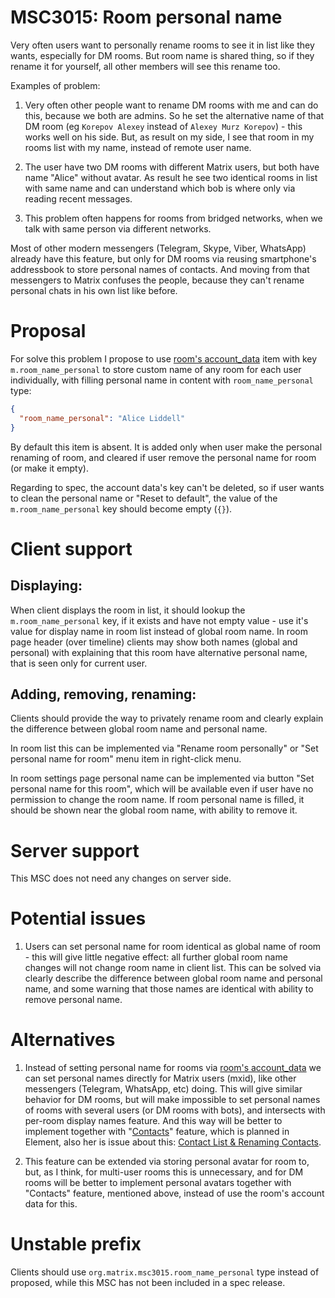 # MSC3015: Room personal name

Very often users want to personally rename rooms to see it in list like they wants, especially for DM rooms. But room name is shared thing, so if they rename it for yourself, all other members will see this rename too. 

Examples of problem: 

1. Very often other people want to rename DM rooms with me and can do this, because we both are admins. So he set the alternative name of that DM room (eg `Korepov Alexey` instead of `Alexey Murz Korepov`) - this works well on his side. But, as result on my side, I see that room in my rooms list with my name, instead of remote user name.

2. The user have two DM rooms with different Matrix users, but both have name "Alice" without avatar. As result he see two identical rooms in list with same name and can understand which bob is where only via reading recent messages.

3. This problem often happens for rooms from bridged networks, when we talk with same person via different networks.

Most of other modern messengers (Telegram, Skype, Viber, WhatsApp) already have this feature, but only for DM rooms via reusing smartphone's addressbook to store personal names of contacts. And moving from that messengers to Matrix confuses the people, because they can't rename personal chats in his own list like before.

# Proposal

For solve this problem I propose to use [room's account_data](https://matrix.org/docs/spec/client_server/r0.6.0#put-matrix-client-r0-user-userid-rooms-roomid-account-data-type) item with key `m.room_name_personal` to store custom name of any room for each user individually, with filling personal name in content with `room_name_personal` type:

```json
{
  "room_name_personal": "Alice Liddell"
}
```

By default this item is absent. It is added only when user make the personal renaming of room, and cleared if user remove the personal name for room (or make it empty).

Regarding to spec, the account data's key can't be deleted, so if user wants to clean the personal name or "Reset to default", the value of the `m.room_name_personal` key should become empty (`{}`).

# Client support

## Displaying:

When client displays the room in list, it should lookup the `m.room_name_personal` key, if it exists and have not empty value - use it's value for display name in room list instead of global room name. In room page header (over timeline) clients may show both names (global and personal) with explaining that this room have alternative personal name, that is seen only for current user.

## Adding, removing, renaming:

Clients should provide the way to privately rename room and clearly explain the difference between global room name and personal name.

In room list this can be implemented via "Rename room personally" or "Set personal name for room" menu item in right-click menu.

In room settings page personal name can be implemented via button "Set personal name for this room", which will be available even if user have no permission to change the room name. If room personal name is filled, it should be shown near the global room name, with ability to remove it.

# Server support

This MSC does not need any changes on server side.

# Potential issues

1. Users can set personal name for room identical as global name of room - this will give little negative effect: all further global room name changes will not change room name in client list. This can be solved via clearly describe the difference between global room name and personal name, and some warning that those names are identical with ability to remove personal name.

# Alternatives

1. Instead of setting personal name for rooms via [room's account_data](https://matrix.org/docs/spec/client_server/r0.6.0#put-matrix-client-r0-user-userid-rooms-roomid-account-data-type) we can set personal names directly for Matrix users (mxid), like other messengers (Telegram, WhatsApp, etc) doing. This will give similar behavior for DM rooms, but will make impossible to set personal names of rooms with several users (or DM rooms with bots), and intersects with per-room display names feature. And this way will be better to implement together with "[Contacts](https://github.com/vector-im/roadmap/issues/10)" feature, which is planned in Element, also her is issue about this: [Contact List & Renaming Contacts](https://github.com/matrix-org/matrix-doc/issues/2936).

2. This feature can be extended via storing personal avatar for room to, but, as I think, for multi-user rooms this is unnecessary, and for DM rooms will be better to implement personal avatars together with "Contacts" feature, mentioned above, instead of use the room's account data for this.

# Unstable prefix

Clients should use `org.matrix.msc3015.room_name_personal` type instead of proposed, while this MSC has not been included in a spec release.
